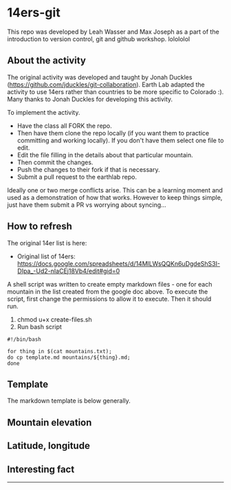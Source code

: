 # 14ers-git

This repo was developed by Leah Wasser and Max Joseph as a part of the introduction to version control, git and github workshop. lolololol

## About the activity
The original activity was developed and taught by Jonah Duckles (https://github.com/jduckles/git-collaboration). Earth Lab adapted the activity to use 14ers rather than countries to be more specific to Colorado :). 
Many thanks to Jonah Duckles for developing this activity. 

To implement the activity.
* Have the class all FORK the repo. 
* Then have them  clone the repo locally (if you want them to practice committing and working locally). If you don't have them select one file to edit. 
* Edit the file filling in the details about that particular mountain. 
* Then commit the changes. 
* Push the changes to their fork if that is necessary.
* Submit a pull request to the earthlab repo. 

Ideally one or two merge conflicts arise. This can be a learning moment and used as a demonstration of how that works. However to keep things simple, just have them submit a PR vs worrying about syncing...

## How to refresh

The original 14er list is here: 
* Original list of 14ers: https://docs.google.com/spreadsheets/d/14MlLWsQQKn6uDgdeShS3I-DIpa_-Ud2-nIaCEj18Vb4/edit#gid=0 

A shell script was written to create empty markdown files - one for each mountain in the list created from the google doc above. To execute the script, first change the permissions to allow it to execute. Then it should run. 
1. chmod u+x create-files.sh
2. Run bash script

```
#!/bin/bash

for thing in $(cat mountains.txt);
do cp template.md mountains/${thing}.md;
done
```
## Template
The markdown template is below generally.

## Mountain elevation

## Latitude, longitude

## Interesting fact

***
